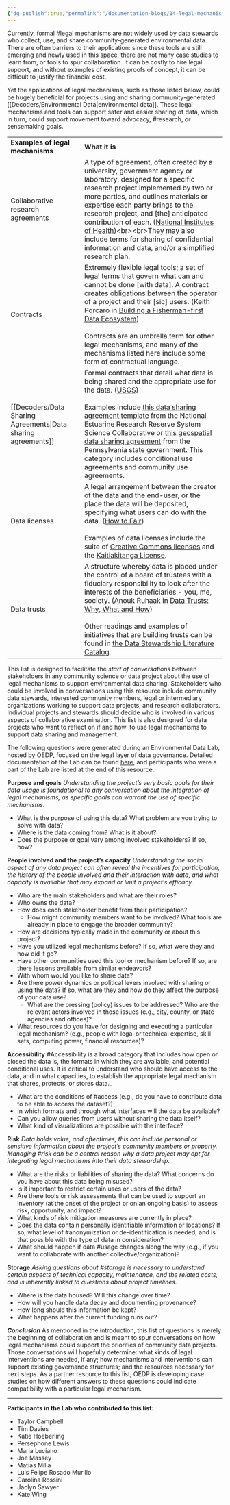 ```yaml
---
{"dg-publish":true,"permalink":"/documentation-blogs/14-legal-mechanisms-and-environmental-data-governance-questions-to-start-the-conversation/","tags":["datalicense","datatrust","collaboration","accessibility","risk","datastorage","legal","research"]}
---
```


Currently, formal #legal mechanisms are not widely used by data stewards who collect, use, and share community-generated environmental data. There are often barriers to their application: since these tools are still emerging and newly used in this space, there are not many case studies to learn from, or tools to spur collaboration. It can be costly to hire legal support, and without examples of existing proofs of concept, it can be difficult to justify the financial cost. 

Yet the applications of legal mechanisms, such as those listed below, could be hugely beneficial for projects using and sharing community-generated [[Decoders/Environmental Data\|environmental data]]. These legal mechanisms and tools can support safer and easier sharing of data, which in turn, could support movement toward advocacy, #research, or sensemaking goals.  

|                                   |                                                                                                                                                                                                                                                                                                                                                                                                                                                                                                                                                                                                                                                                                   |
| --------------------------------- | --------------------------------------------------------------------------------------------------------------------------------------------------------------------------------------------------------------------------------------------------------------------------------------------------------------------------------------------------------------------------------------------------------------------------------------------------------------------------------------------------------------------------------------------------------------------------------------------------------------------------------------------------------------------------------- |
| **Examples of legal mechanisms**  | **What it is**                                                                                                                                                                                                                                                                                                                                                                                                                                                                                                                                                                                                                                                                    |
| Collaborative research agreements | A type of agreement, often created by a university, government agency or laboratory, designed for a specific research project implemented by two or more parties, and outlines materials or expertise each party brings to the research project, and [the] anticipated contribution of each. ([National Institutes of Health](https://www.nhlbi.nih.gov/about/intramural-research/collaborative-research-agreements#:~:text=Research%20Collaboration%20Agreements%20\(RCAs\),their%20anticipated%20contribution%20of%20each.))<br><br>They may also include terms for sharing of confidential information and data, and/or a simplified research plan.                            |
| Contracts                         | Extremely flexible legal tools; a set of legal terms that govern what can and cannot be done [with data]. A contract creates obligations between the operator of a project and their [sic] users. (Keith Porcaro in [Building a Fisherman-first Data Ecosystem](https://em4.fish/wp-content/uploads/2020/02/2019-Digital-Public-Report-1-Fisherman-First-Data-Ecosystem.pdf))<br><br>Contracts are an umbrella term for other legal mechanisms, and many of the mechanisms listed here include some form of contractual language.                                                                                                                                                 |
| [[Decoders/Data Sharing Agreements\|Data sharing agreements]]       | Formal contracts that detail what data is being shared and the appropriate use for the data. ([USGS](https://www.usgs.gov/data-management/data-sharing-agreements)) <br><br>Examples include [this data sharing agreement template](https://nerrssciencecollaborative.org/media/files/NERRS_Example_Data_Sharing_Plan.pdf) from the National Estuarine Research Reserve System Science Collaborative or [this geospatial data sharing agreement](https://www.oa.pa.gov/Programs/Information%20Technology/Documents/geospatial-data-sharing-agreement.pdf) from the Pennsylvania state government. This category includes conditional use agreements and community use agreements. |
| Data licenses                     | A legal arrangement between the creator of the data and the end-user, or the place the data will be deposited, specifying what users can do with the data. ([How to Fair](https://howtofair.dk/how-to-fair/data-licences/))<br><br>Examples of data licenses include the suite of [Creative Commons licenses](https://creativecommons.org/share-your-work/cclicenses/) and the [Kaitiakitanga License](https://tehiku.nz/te-hiku-tech/te-hiku-dev-korero/25141/data-sovereignty-and-the-kaitiakitanga-license).                                                                                                                                                                   |
| Data trusts                       | A structure whereby data is placed under the control of a board of trustees with a fiduciary responsibility to look after the interests of the beneficiaries - you, me, society. (Anouk Ruhaak in [Data Trusts: Why, What and How](https://medium.com/@anoukruhaak/data-trusts-why-what-and-how-a8b53b53d34))<br><br>Other readings and examples of initiatives that are building trusts can be found in [the Data Stewardship Literature Catalog](https://airtable.com/appC1r9c6VxJ7I8oI/shrrFNH3DObwYrlbU/tblIdFJkhIRtr1jag/viwIcDNs7BZvwSl5e?backgroundColor=blue&blocks=hide).                                                                                                |

This list is designed to facilitate the _start of conversations_ between stakeholders in any community science or data project about the use of legal mechanisms to support environmental data sharing. Stakeholders who could be involved in conversations using this resource include community data stewards, interested community members, legal or intermediary organizations working to support data projects, and research collaborators. Individual projects and stewards should decide who is involved in various aspects of collaborative examination. This list is also designed for data projects who want to reflect on if and how  to use legal mechanisms to support data sharing and management. 

The following questions were generated during an Environmental Data Lab, hosted by OEDP, focused on the legal layer of data governance. Detailed documentation of the Lab can be found [here](https://resourcelibrary.openenvironmentaldata.org/documentation-blogs/13-workshopping-legal-solutions-to-data-governance-issues/), and participants who were a part of the Lab are listed at the end of this resource. 

**Purpose and goals**
_Understanding the project’s very basic goals for their data usage is foundational to any conversation about the integration of legal mechanisms, as specific goals can warrant the use of specific mechanisms._ 
- What is the purpose of using this data? What problem are you trying to solve with data? 
- Where is the data coming from? What is it about?
- Does the purpose or goal vary among involved stakeholders? If so, how?

**People involved and the project’s capacity**
_Understanding the social aspect of any data project can often reveal the incentives for participation, the history of the people involved and their interaction with data, and what capacity is available that may expand or limit a project’s efficacy._ 

- Who are the main stakeholders and what are their roles?
- Who owns the data?
- How does each stakeholder benefit from their participation?
    - How might community members want to be involved? What tools are already in place to engage the broader community? 
- How are decisions typically made in the community or about this project? 
- Have you utilized legal mechanisms before? If so, what were they and how did it go?
- Have other communities used this tool or mechanism before? If so, are there lessons available from similar endeavors?
- With whom would you like to share data?
- Are there power dynamics or political levers involved with sharing or using the data? If so, what are they and how do they affect the purpose of your data use?
    - What are the pressing (policy) issues to be addressed? Who are the relevant actors involved in those issues (e.g., city, county, or state agencies and offices)? 
- What resources do you have for designing and executing a particular legal mechanism? (e.g., people with legal or technical expertise, skill sets, computing power, financial resources)?

**Accessibility**
 #Accessibility is a broad category that includes how open or closed the data is, the formats in which they are available, and potential conditional uses. It is critical to understand who should have access to the data, and in what capacities, to establish the appropriate legal mechanism that shares, protects, or stores data._ 

- What are the conditions of #access (e.g., do you have to contribute data to be able to access the dataset?)
- In which formats and through what interfaces will the data be available?
- Can you allow queries from users without sharing the data itself?
- What kind of visualizations are possible with the interface?

**Risk**
_Data holds value, and oftentimes, this can include personal or sensitive information about the project’s community members or property. Managing  #risk can be a central reason why a data project may opt for integrating legal mechanisms into their data stewardship._ 
- What are the risks or liabilities of sharing the data? What concerns do you have about this data being misused?
- Is it important to restrict certain uses or users of the data?
- Are there tools or risk assessments that can be used to support an inventory (at the onset of the project or on an ongoing basis) to assess risk, opportunity, and impact? 
- What kinds of risk mitigation measures are currently in place?
- Does the data contain personally identifiable information or locations? If so, what level of #anonymization or de-identification is needed, and is that possible with the type of data in consideration?
- What should happen if data #usage changes along the way (e.g., if you want to collaborate with another collective/organization)?

**Storage**
_Asking questions about #storage is necessary to understand certain aspects of technical capacity, maintenance, and the related costs, and is inherently linked to questions about project timelines._ 
- Where is the data housed? Will this change over time?
- How will you handle data decay and documenting provenance?
- How long should this information be kept?
- What happens after the current funding runs out?    

_**Conclusion**_
As mentioned in the introduction, this list of questions is merely the beginning of collaboration and is meant to spur conversations on how legal mechanisms could support the priorities of community data projects. Those conversations will hopefully determine: what kinds of legal interventions are needed, if any; how mechanisms and interventions can support existing governance structures; and the resources necessary for next steps. As a partner resource to this list, OEDP is developing case studies on how different answers to these questions could indicate compatibility with a particular legal mechanism. 

---

**Participants in the Lab who contributed to this list:**

- Taylor Campbell
- Tim Davies
- Katie Hoeberling
- Persephone Lewis    
- Maria Luciano
- Joe Massey
- Matias Milia
- Luis Felipe Rosado Murillo
- Carolina Rossini
- Jaclyn Sawyer
- Kate Wing
